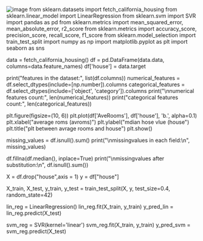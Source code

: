 ![image](https://github.com/user-attachments/assets/ecc7c5a5-4844-48f4-8c44-340a1371ed95)
from sklearn.datasets import fetch_california_housing
from sklearn.linear_model import LinearRegression
from sklearn.svm import SVR
import pandas as pd
from sklearn.metrics import mean_squared_error, mean_absolute_error, r2_score
from sklearn.metrics import accuracy_score, precision_score, recall_score, f1_score
from sklearn.model_selection import train_test_split
import numpy as np
import matplotlib.pyplot as plt
import seaborn as sns

data = fetch_california_housing()
df = pd.DataFrame(data.data, columns=data.feature_names)
df['house'] = data.target 


print("features in the dataset:", list(df.columns))
numerical_features = df.select_dtypes(include=[np.number]).columns
categorical_features = df.select_dtypes(include=['object', 'category']).columns
print("\nnumerical features count:", len(numerical_features))
print("categorical features count:", len(categorical_features))

plt.figure(figsize=(10, 6))
plt.plot(df['AveRooms'], df['house'], 'b.', alpha=0.1)
plt.xlabel("average roms (avroms)")
plt.ylabel("mdian hose vlue (house")
plt.title("plt between avrage rooms and house")
plt.show()

missing_values = df.isnull().sum()
print("\nmissingvalues in each field:\n", missing_values)

df.fillna(df.median(), inplace=True)
print("\nmissingvalues after substitution:\n", df.isnull().sum())

X = df.drop("house",axis = 1)
y = df["house"]

X_train, X_test, y_train, y_test = train_test_split(X, y, test_size=0.4, random_state=42)

lin_reg = LinearRegression()
lin_reg.fit(X_train, y_train)
y_pred_lin = lin_reg.predict(X_test)

svm_reg = SVR(kernel='linear')
svm_reg.fit(X_train, y_train)
y_pred_svm = svm_reg.predict(X_test)
